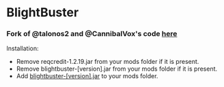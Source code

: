 # BlightBuster

### Fork of @talonos2 and @CannibalVox's code [here](https://github.com/CannibalVox/CavesToKingdoms)

Installation:
* Remove reqcredit-1.2.19.jar from your mods folder if it is present.
* Remove blightbuster-[version].jar from your mods folder if it is present.
* Add [blightbuster-\[version\].jar](https://github.com/Midnight145/blightbuster/releases/latest) to your mods folder.
